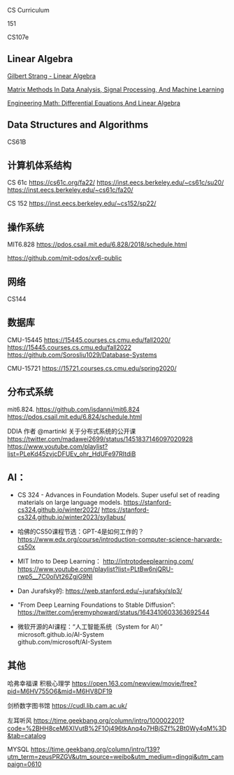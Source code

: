 CS  Curriculum
 
151  

CS107e


## Linear Algebra
[Gilbert Strang - Linear Algebra](https://ocw.mit.edu/courses/18-06-linear-algebra-spring-2010/) 

[Matrix Methods In Data Analysis, Signal Processing, And Machine Learning](https://ocw.mit.edu/courses/18-065-matrix-methods-in-data-analysis-signal-processing-and-machine-learning-spring-2018/)

[Engineering Math: Differential Equations And Linear Algebra](https://ocw.mit.edu/courses/2-087-engineering-math-differential-equations-and-linear-algebra-fall-2014/)

## Data Structures and Algorithms
 CS61B


## 计算机体系结构  
CS 61c
https://cs61c.org/fa22/
https://inst.eecs.berkeley.edu/~cs61c/su20/
https://inst.eecs.berkeley.edu/~cs61c/fa20/

CS 152
https://inst.eecs.berkeley.edu/~cs152/sp22/

## 操作系统
 MIT6.828
https://pdos.csail.mit.edu/6.828/2018/schedule.html

https://github.com/mit-pdos/xv6-public


## 网络
CS144

## 数据库
CMU-15445
https://15445.courses.cs.cmu.edu/fall2020/
https://15445.courses.cs.cmu.edu/fall2022
https://github.com/Sorosliu1029/Database-Systems

CMU-15721
https://15721.courses.cs.cmu.edu/spring2020/



## 分布式系统 
mit6.824. 
https://github.com/isdanni/mit6.824
https://pdos.csail.mit.edu/6.824/schedule.html

DDIA 作者 @martinkl 关于分布式系统的公开课
 https://twitter.com/madawei2699/status/1451837146097020928
 https://www.youtube.com/playlist?list=PLeKd45zvjcDFUEv_ohr_HdUFe97RItdiB


## AI：
- CS 324 - Advances in Foundation Models. Super useful set of reading materials on large language models.
https://stanford-cs324.github.io/winter2022/
https://stanford-cs324.github.io/winter2023/syllabus/

- 哈佛的CS50课程节选：GPT-4是如何工作的？https://www.edx.org/course/introduction-computer-science-harvardx-cs50x

- MIT Intro to Deep Learning：
http://introtodeeplearning.com/
https://www.youtube.com/playlist?list=PLtBw6njQRU-rwp5__7C0oIVt26ZgjG9NI


- Dan Jurafsky的<Speech and Language Processing>: https://web.stanford.edu/~jurafsky/slp3/
- "From Deep Learning Foundations to Stable Diffusion”:  https://twitter.com/jeremyphoward/status/1643410603363692544

- 微软开源的AI课程：“人工智能系统（System for AI）”
 microsoft.github.io/AI-System   
 github.com/microsoft/AI-System


## 其他

哈弗幸福课 积极心理学
https://open.163.com/newview/movie/free?pid=M6HV755O6&mid=M6HV8DF19



剑桥数字图书馆
https://cudl.lib.cam.ac.uk/


左耳听风
https://time.geekbang.org/column/intro/100002201?code=%2BHH8ceM6XIVutB%2F1Oj496tkAnq4o7HBjSZf%2Bt0Wy4qM%3D&tab=catalog

MYSQL
https://time.geekbang.org/column/intro/139?utm_term=zeusPRZGV&utm_source=weibo&utm_medium=dingqi&utm_campaign=0610













